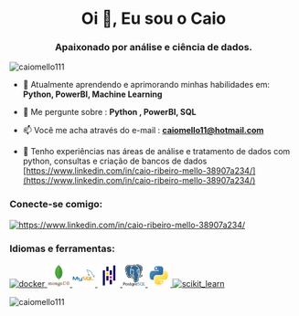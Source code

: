 <h1 align="center">Oi 👋, Eu sou o Caio</h1>
<h3 align="center">Apaixonado por análise e ciência de dados.</h3>

<p align="left"> <img src ="https://komarev.com/ghpvc/?username=caiomello111&label=Profile%20views&color=0e75b6&style=flat" alt="caiomello111" /> </p>

- 🌱 Atualmente aprendendo e aprimorando minhas habilidades em: **Python, PowerBI, Machine Learning**

- 💬 Me pergunte sobre : **Python , PowerBI, SQL**

- 📫 Você me acha através do e-mail : **caiomello11@hotmail.com**

- 📄 Tenho experiências nas áreas de análise e tratamento de dados com python, consultas e criação de bancos de dados [https://www.linkedin.com/in/caio-ribeiro-mello-38907a234/](https://www.linkedin.com/in/caio-ribeiro-mello-38907a234/)

<h3 align="left">Conecte-se comigo:</h3>
<p align="left">
<a href="https://linkedin.com/in/https://www.linkedin.com/in/caio-ribeiro-mello-38907a234/" target="blank"> <img align="center" src="https://raw.githubusercontent.com/rahuldkjain/github-profile-readme-generator/master/src/images/icons/Social/linked-in-alt.svg" alt= "https://www.linkedin.com/in/caio-ribeiro-mello-38907a234/" height="30" width="40" /></a>
</p>

<h3 align="left"> Idiomas e ferramentas:</h3>
<p align="left"> <a href="https://www.docker.com/" target="_blank" rel="noreferrer"> <img src="https://raw.githubusercontent.com/ devicons/devicon/master/icons/docker/docker-original-wordmark.svg" alt="docker" width="40" height="40"/> </a> <a href="https://www. mongodb.com/" target="_blank" rel="noreferrer"> <img src="https://raw.githubusercontent.com/devicons/devicon/master/icons/mongodb/mongodb-original-wordmark.svg" alt ="mongodb" width="40" height="40"/> </a> <a href="https://www.mysql.com/" target="_blank" rel="noreferrer"> <img src="https://raw.githubusercontent.com/devicons/devicon/master/icons/mysql/mysql-original-wordmark.svg" alt=" mysql" width="40" height="40"/> </a> <a href="https://pandas.pydata.org/" target="_blank" rel="noreferrer"> <img src=" https://raw.githubusercontent.com/devicons/devicon/2ae2a900d2f041da66e950e4d48052658d850630/icons/pandas/pandas-original.svg" alt="pandas" width="40" height="40"/> </a> <a href ="https://www.postgresql.org" target="_blank" rel="noreferrer"> <img src="https://raw.githubusercontent.com/devicons/devicon/master/icons/postgresql/postgresql-original-wordmark.svg" alt="postgresql" width="40" height="40"/> </a> <a href="https:// www.python.org" target="_blank" rel="noreferrer"> <img src="https://raw.githubusercontent.com/devicons/devicon/master/icons/python/python-original.svg" alt= "python" width="40" height="40"/> </a> <a href="https://scikit-learn.org/" target="_blank" rel="noreferrer"> <img src= "https://upload.wikimedia.org/wikipedia/commons/0/05/Scikit_learn_logo_small.svg" alt="scikit_learn" width="40" height="40"/> </a> </p>

<p><img align="center" src="https://github-readme-stats.vercel.app/api/top-langs?username=caiomello111&show_icons=true&locale=en&layout=compact" alt="caiomello111" /> </p>

<!---
- 👋 Oi, Eu sou o Caio 
- 👀 I’m interested in ...
- 🌱 I’m currently learning ...
- 💞️ I’m looking to collaborate on ...
- 📫 How to reach me ...

<!---
caiomello111/caiomello111 is a ✨ special ✨ repository because its `README.md` (this file) appears on your GitHub profile.
You can click the Preview link to take a look at your changes.
--->
